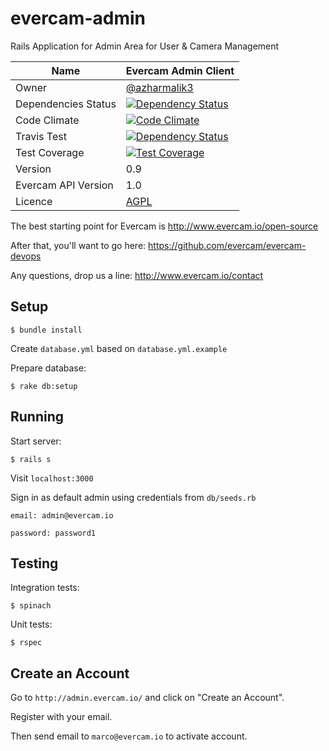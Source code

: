 # evercam-admin
Rails Application for Admin Area for User &amp; Camera Management

| Name   | Evercam Admin Client  |
| --- | --- |
| Owner   | [@azharmalik3](https://github.com/azharmalik3)   |
| Dependencies Status   | [![Dependency Status](https://gemnasium.com/evercam/evercam-admin.svg)](https://gemnasium.com/evercam/evercam-admin)  |
| Code Climate   | [![Code Climate](https://codeclimate.com/github/evercam/evercam-admin/badges/gpa.svg)](https://codeclimate.com/github/evercam/evercam-admin)   |
| Travis Test   | [![Dependency Status](https://travis-ci.org/evercam/evercam-admin.svg?branch=master)](https://travis-ci.org/evercam/evercam-admin)   |
| Test Coverage  | [![Test Coverage](https://codeclimate.com/github/evercam/evercam-admin/badges/coverage.svg)](https://codeclimate.com/github/evercam/evercam-admin)   |
| Version  | 0.9  |
| Evercam API Version  | 1.0  |
| Licence | [AGPL](https://tldrlegal.com/license/gnu-affero-general-public-license-v3-%28agpl-3.0%29) |

The best starting point for Evercam is http://www.evercam.io/open-source

After that, you'll want to go here: https://github.com/evercam/evercam-devops

Any questions, drop us a line: http://www.evercam.io/contact

## Setup
``
$ bundle install
``

Create ``database.yml`` based on ``database.yml.example``

Prepare database:

``
$ rake db:setup
``

## Running
Start server:

``
$ rails s
``

Visit ``localhost:3000``

Sign in as default admin using credentials from  ``db/seeds.rb``

``
email: admin@evercam.io
``

``
password: password1
``

## Testing
Integration tests:

``
$ spinach
``

Unit tests:

``
$ rspec
``

## Create an Account

Go to ``http://admin.evercam.io/`` and click on "Create an Account".

Register with your email.

Then send email to ``marco@evercam.io`` to activate account.
